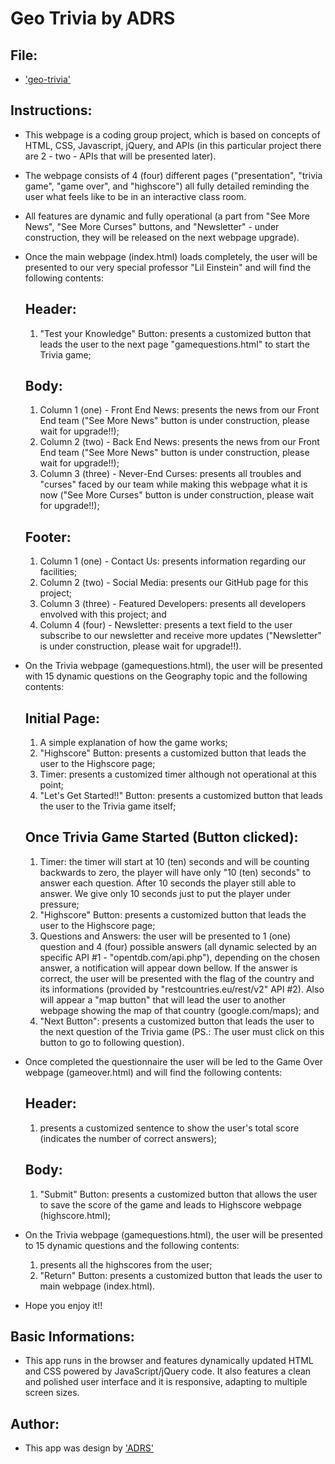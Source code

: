 # Geo Trivia by ADRS

## File:

* ['geo-trivia'](https://dasloinc.github.io/index.html)


## Instructions:

* This webpage is a coding group project, which is based on concepts of HTML, CSS, Javascript, jQuery, and APIs (in this particular project there are 2 - two - APIs that will be presented later).

* The webpage consists of 4 (four) different pages ("presentation", "trivia game", "game over", and "highscore") all fully detailed reminding the user what feels like to be in an interactive class room.

* All features are dynamic and fully operational (a part from "See More News", "See More Curses" buttons, and "Newsletter" - under construction, they will be released on the next webpage upgrade).

* Once the main webpage (index.html) loads completely, the user will be presented to our very special professor "Lil Einstein" and will find the following contents:
    ## Header:
    1. "Test your Knowledge" Button: presents a customized button that leads the user to the next page "gamequestions.html" to start the Trivia game;
    ## Body:
    1. Column 1 (one) - Front End News: presents the news from our Front End team ("See More News" button is under construction, please wait for upgrade!!);
    2. Column 2 (two) - Back End News: presents the news from our Front End team ("See More News" button is under construction, please wait for upgrade!!); 
    3. Column 3 (three) - Never-End Curses: presents all troubles and "curses" faced by our team while making this webpage what it is now ("See More Curses" button is under construction, please wait for upgrade!!); 
    ## Footer:
    1. Column 1 (one) - Contact Us: presents information regarding our facilities;
    2. Column 2 (two) - Social Media: presents our GitHub page for this project;
    3. Column 3 (three) - Featured Developers: presents all developers envolved with this project; and
    4. Column 4 (four) - Newsletter: presents a text field to the user subscribe to our newsletter and receive more updates ("Newsletter" is under construction, please wait for upgrade!!).

* On the Trivia webpage (gamequestions.html), the user will be  presented with 15 dynamic questions on the Geography topic and the following contents:
    ## Initial Page:
    1. A simple explanation of how the game works; 
    2. "Highscore" Button: presents a customized button that leads the user to the Highscore page;
    3. Timer: presents a customized timer although not operational at this point;
    4. "Let's Get Started!!" Button: presents a customized button that leads the user to the Trivia game itself;
    ## Once Trivia Game Started (Button clicked):
    1. Timer: the timer will start at 10 (ten) seconds and will be counting backwards to zero, the player will have only "10 (ten) seconds" to answer each question. After 10 seconds the player still able to answer. We give only 10 seconds just to put the player under pressure;
    2. "Highscore" Button: presents a customized button that leads the user to the Highscore page; 
    3. Questions and Answers: the user will be presented to 1 (one) question and 4 (four) possible answers (all dynamic selected by an specific API #1 - "opentdb.com/api.php"), depending on the chosen answer, a notification will appear down bellow. If the answer is correct, the user will be presented with the flag of the country and its informations (provided by "restcountries.eu/rest/v2" API #2). Also will appear a "map button" that will lead the user to another webpage showing the map of that country (google.com/maps); and
    4. "Next Button": presents a customized button that leads the user to the next question of the Trivia game (PS.: The user must click on this button to go to following question).

* Once completed the questionnaire the user will be led to the Game Over webpage (gameover.html) and will find the following contents:
    ## Header:
    1. presents a customized sentence to show the user's total score (indicates the number of correct answers);
    ## Body:
    1. "Submit" Button: presents a customized button that allows the user to save the score of the game and leads to Highscore webpage (highscore.html);

* On the Trivia webpage (gamequestions.html), the user will be presented to 15 dynamic questions and the following contents:
    1. presents all the highscores from the user;
    2. "Return" Button: presents a customized button that leads the user to main webpage (index.html).

* Hope you enjoy it!!


## Basic Informations: 

* This app runs in the browser and features dynamically updated HTML and CSS powered by JavaScript/jQuery code. It also features a clean and polished user interface and it is responsive, adapting to multiple screen sizes.


## Author:
* This app was design by ['ADRS'](Anson-Daniel-Rodrigo-Sophorn)

